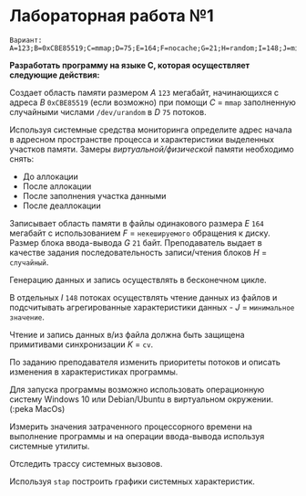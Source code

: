 # Лабораторная работа №1

``` 
Вариант:
A=123;B=0xCBE85519;C=mmap;D=75;E=164;F=nocache;G=21;H=random;I=148;J=min;K=cv
```
**Разработать программу на языке С, которая осуществляет следующие действия:**

Создает область памяти размером *A* `123` мегабайт, начинающихся с адреса *B* `0xCBE85519` (если возможно)
при помощи *C* = `mmap` заполненную случайными числами `/dev/urandom` в *D* `75` потоков.

Используя системные средства мониторинга определите адрес начала в адресном пространстве 
процесса и характеристики выделенных участков памяти.
Замеры *виртуальной/физической* памяти необходимо снять:

* До аллокации
* После аллокации
* После заполнения участка данными
* После деаллокации

Записывает область памяти в файлы одинакового размера *E* `164` мегабайт
с использованием *F* = `некешируемого` обращения к диску. Размер блока ввода-вывода *G* `21` байт.
Преподаватель выдает в качестве задания последовательность записи/чтения блоков *H* = `случайный`.

Генерацию данных и запись осуществлять в бесконечном цикле.

В отдельных *I* `148` потоках осуществлять чтение данных из файлов и подсчитывать агрегированные
характеристики данных - *J* = `минимальное значение`.

Чтение и запись данных в/из файла должна быть защищена примитивами
синхронизации *K* = `cv`.

По заданию преподавателя изменить приоритеты потоков и описать изменения в характеристиках программы. 

Для запуска программы возможно использовать операционную систему Windows 10 или 
Debian/Ubuntu в виртуальном окружении. (:peka MacOs) 

Измерить значения затраченного процессорного времени на выполнение программы 
и на операции ввода-вывода используя системные утилиты.

Отследить трассу системных вызовов. 

Используя `stap` построить графики системных характеристик. 